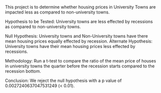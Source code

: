 This project is to determine whether housing prices in University Towns are impacted less as compared to non-university towns. 

Hypothesis to be Tested: University towns are less effected by recessions as compared to non-university towns.

Null Hypothesis: University towns and Non-University towns have there mean housing prices equally effected by recession.
Alternate Hypothesis: University towns have their mean housing prices less effected by recessions.

Methodology: Run a t-test to compare the ratio of the mean price of houses in university towns the quarter before the recession starts compared to the recession bottom.

Conclusion: We reject the null hypothesis with a p value of 0.0027240637047531249 (< 0.01).

